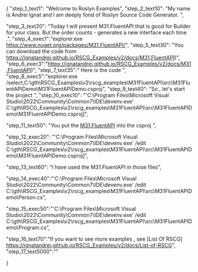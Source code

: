 {
    "step_1_text1": "Welcome to Roslyn Examples",
    "step_2_text10": "My name is Andrei Ignat and I am deeply fond of Roslyn Source Code Generator. ",

"step_3_text20": "Today I will present M31.FluentAPI  that is good for Builder for your class. But the order counts - generates a new interface each time .",
"step_4_exec1":"explorer.exe https://www.nuget.org/packages/M31.FluentAPI/",
"step_5_text30": "You can download the code from https://ignatandrei.github.io/RSCG_Examples/v2/docs/M31.FluentAPI)",
"step_6_exec3":"https://ignatandrei.github.io/RSCG_Examples/v2/docs/M31.FluentAPI)",
"step_7_text35":" Here is the code ",
"step_8_exec5":"explorer.exe /select,C:\\gth\\RSCG_Examples\\v2\\rscg_examples\\M31FluentAPI\\src\\M31FluentAPIDemo\\M31FluentAPIDemo.csproj",
"step_9_text40": "So , let's start the project ",
"step_10_exec10": "'C:\\Program Files\\Microsoft Visual Studio\\2022\\Community\\Common7\\IDE\\devenv.exe' C:\\gth\\RSCG_Examples\\v2\\rscg_examples\\M31FluentAPI\\src\\M31FluentAPIDemo\\M31FluentAPIDemo.csproj]",

"step_11_text50": "You put the  [M31.FluentAPI](https://www.nuget.org/packages/M31.FluentAPI/) into the csproj ",

"step_12_exec20": "'C:\\Program Files\\Microsoft Visual Studio\\2022\\Community\\Common7\\IDE\\devenv.exe' /edit C:\\gth\\RSCG_Examples\\v2\\rscg_examples\\M31FluentAPI\\src\\M31FluentAPIDemo\\M31FluentAPIDemo.csproj]",

"step_13_text60": "I have used the M31.FluentAPI in those files",


"step_14_exec40":"'C:\\Program Files\\Microsoft Visual Studio\\2022\\Community\\Common7\\IDE\\devenv.exe' /edit C:\\gth\\RSCG_Examples\\v2\\rscg_examples\\M31FluentAPI\\src\\M31FluentAPIDemo\\Person.cs",

"step_15_exec50":"'C:\\Program Files\\Microsoft Visual Studio\\2022\\Community\\Common7\\IDE\\devenv.exe' /edit C:\\gth\\RSCG_Examples\\v2\\rscg_examples\\M31FluentAPI\\src\\M31FluentAPIDemo\\Program.cs",

"step_16_text70":"If you want to see more examples , see  [List Of RSCG] https://ignatandrei.github.io/RSCG_Examples/v2/docs/List-of-RSCG",
"step_17_text5000":""

}